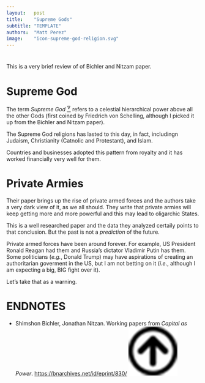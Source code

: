 ```yaml
---
layout:   post
title:    "Supreme Gods"
subtitle: "TEMPLATE"
authors:  "Matt Perez"
image:    "icon-supreme-god-religion.svg"
---
```


<div style='display:none; '>
 <p>According to history, the Supreme God (Ahura Mazda) stuff started with Zarathushtra Spitama (better known as Zoroaster), in Persia. The termn was coined by Friedrich Wilhelm Joseph von Schelling.</p>
</div>

<h1></h1>
 <p>This is a very brief review of of Bichler and Nitzam paper.</p>

<h1>Supreme God</h1>
 <p>The term <em>Supreme God</em> <a href='#en01'><sup id='bm01'>&hairsp;&nabla;&hairsp;</sup></a> refers to a celestial hierarchical power above all the other Gods (first coined by Friedrich von Schelling, although I picked it up from the Bichler and Nitzam paper).</p>
 <p>The Supreme God religions has lasted to this day, in fact, includingn Judaism, Christianity (Catnolic and Protestant), and Islam.</p>
 <p>Countries and businesses adopted this pattern from royalty and it has worked financially very well for them.</p>

<h1>Private Armies</h1>
 <p>Their paper brings up the rise of private armed forces and the authors take a very dark view of it, as we all should. They write that private armies will keep getting more and more powerful and this may lead to oligarchic States.</p>
 <p>This is a well researched paper and the data they analyzed certaily points to that conclusion. But the past is not a <em>prediction</em> of the future.</p>
 <p>Private armed forces have been around forever. For example, US President Ronald Reagan had them and Russia&rsquo;s dictator Vladimir Putin has them. Some politicians (<em>e.g.</em>, Donald Trump) may have aspirations of creating an authoritarian goverment in the US, but I am not betting on it (<em>i.e.</em>, although I am expecting a big, BIG fight over it).</p>
 <p>Let&rsquo;s take that as a warning.</p>

<h1 class="_section">ENDNOTES</h1>
 <ul>
  <li id="en01">
   <p class="_list-item">
    Shimshon Bichler, Jonathan Nitzan.
    Working papers from <em>Capital as Power</em>.
    <a href="https://bnarchives.net/id/eprint/830/" target="_blank">https://bnarchives.net/id/eprint/830/</a>
    <a class="_uparrow" href="#bm01"><img src="/assets/img/arrow-up-icon.png"></a>
   </p>
  </li>
 </ul>